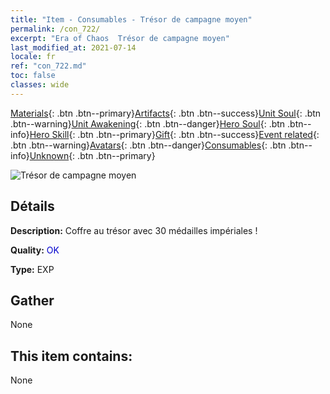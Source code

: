 ```yaml
---
title: "Item - Consumables - Trésor de campagne moyen"
permalink: /con_722/
excerpt: "Era of Chaos  Trésor de campagne moyen"
last_modified_at: 2021-07-14
locale: fr
ref: "con_722.md"
toc: false
classes: wide
---
```

 [Materials](/ItemsFR/){: .btn .btn--primary}[Artifacts](/ItemsFR/Artifacts/){: .btn .btn--success}[Unit Soul](/ItemsFR/UnitSoul/){: .btn .btn--warning}[Unit Awakening](/ItemsFR/UnitAwakening/){: .btn .btn--danger}[Hero Soul](/ItemsFR/HeroSoul/){: .btn .btn--info}[Hero Skill](/ItemsFR/HeroSkill/){: .btn .btn--primary}[Gift](/ItemsFR/Gift/){: .btn .btn--success}[Event related](/ItemsFR/Events/){: .btn .btn--warning}[Avatars](/ItemsFR/Avatars/){: .btn .btn--danger}[Consumables](/ItemsFR/Consumables/){: .btn .btn--info}[Unknown](/ItemsFR/Unknown/){: .btn .btn--primary}

 ![Trésor de campagne moyen](/images/t/i_506.png)

## Détails
 **Description:** Coffre au trésor avec 30 médailles impériales !

 **Quality:** <span style="color: #0000CD">OK</span>

 **Type:** EXP

## Gather

  None

## This item contains:

  None

